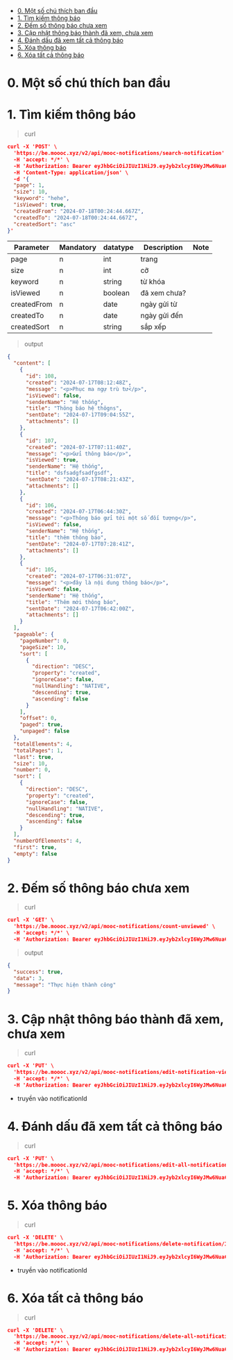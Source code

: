 - [0. Một số chú thích ban đầu](#0-một-số-chú-thích-ban-đầu)
- [1. Tìm kiếm thông báo](#1-tìm-kiếm-thông-báo)
- [2. Đếm số thông báo chưa xem](#2-đếm-số-thông-báo-chưa-xem)
- [3. Cập nhật thông báo thành đã xem, chưa xem](#3-cập-nhật-thông-báo-thành-đã-xem-chưa-xem)
- [4. Đánh dấu đã xem tất cả thông báo](#4-đánh-dấu-đã-xem-tất-cả-thông-báo)
- [5. Xóa thông báo](#5-xóa-thông-báo)
- [6. Xóa tất cả thông báo](#6-xóa-tất-cả-thông-báo)


# 0. Một số chú thích ban đầu

# 1. Tìm kiếm thông báo

> curl

```json
curl -X 'POST' \
  'https://be.moooc.xyz/v2/api/mooc-notifications/search-notification' \
  -H 'accept: */*' \
  -H 'Authorization: Bearer eyJhbGciOiJIUzI1NiJ9.eyJyb2xlcyI6WyJMw6NuaCDEkeG6oW8iLCJjYXNjYWNhY3NjMTIzMjEiXSwibmFtZSI6ImVkeCIsImlzU3VwZXJVc2VyIjp0cnVlLCJpZCI6NCwicG9zaXRpb24iOiJpc19xdGNzIiwiZW1haWwiOiJlZHhAZXhhbXBsZS5jb20iLCJleHAiOjE3MjEzNDY4NzQsImlhdCI6MTcyMTI2MDQ3NH0.ducr8ImAxh4crJlNzH8I8Eiv4_CmL0bnPn0wi0WuzqQ' \
  -H 'Content-Type: application/json' \
  -d '{
  "page": 1,
  "size": 10,
  "keyword": "hehe",
  "isViewed": true,
  "createdFrom": "2024-07-18T00:24:44.667Z",
  "createdTo": "2024-07-18T00:24:44.667Z",
  "createdSort": "asc"
}'
```

| Parameter   | Mandatory | datatype | Description | Note |
|-------------| --------- |----------|-------------|------|
| page  | n         | int     | trang  |
| size  | n         | int     | cỡ  |
| keyword  | n         | string     | từ khóa  |
| isViewed  | n         | boolean     | đã xem chưa?  |
| createdFrom  | n         | date     | ngày gửi từ  |
| createdTo  | n         | date     | ngày gửi đến|
| createdSort  | n         | string     | sắp xếp|

> output

```json
{
  "content": [
    {
      "id": 108,
      "created": "2024-07-17T08:12:48Z",
      "message": "<p>Phục ma ngự trù tử</p>",
      "isViewed": false,
      "senderName": "Hệ thống",
      "title": "Thông báo hệ thôgns",
      "sentDate": "2024-07-17T09:04:55Z",
      "attachments": []
    },
    {
      "id": 107,
      "created": "2024-07-17T07:11:40Z",
      "message": "<p>Gửi thông báo</p>",
      "isViewed": true,
      "senderName": "Hệ thống",
      "title": "dsfsadgfsadfgsdf",
      "sentDate": "2024-07-17T08:21:43Z",
      "attachments": []
    },
    {
      "id": 106,
      "created": "2024-07-17T06:44:30Z",
      "message": "<p>Thông báo gửi tới một số đối tượng</p>",
      "isViewed": false,
      "senderName": "Hệ thống",
      "title": "thêm thông báo",
      "sentDate": "2024-07-17T07:28:41Z",
      "attachments": []
    },
    {
      "id": 105,
      "created": "2024-07-17T06:31:07Z",
      "message": "<p>đây là nội dung thông báo</p>",
      "isViewed": false,
      "senderName": "Hệ thống",
      "title": "Thêm mới thông báo",
      "sentDate": "2024-07-17T06:42:00Z",
      "attachments": []
    }
  ],
  "pageable": {
    "pageNumber": 0,
    "pageSize": 10,
    "sort": [
      {
        "direction": "DESC",
        "property": "created",
        "ignoreCase": false,
        "nullHandling": "NATIVE",
        "descending": true,
        "ascending": false
      }
    ],
    "offset": 0,
    "paged": true,
    "unpaged": false
  },
  "totalElements": 4,
  "totalPages": 1,
  "last": true,
  "size": 10,
  "number": 0,
  "sort": [
    {
      "direction": "DESC",
      "property": "created",
      "ignoreCase": false,
      "nullHandling": "NATIVE",
      "descending": true,
      "ascending": false
    }
  ],
  "numberOfElements": 4,
  "first": true,
  "empty": false
}
```

# 2. Đếm số thông báo chưa xem

> curl

```json
curl -X 'GET' \
  'https://be.moooc.xyz/v2/api/mooc-notifications/count-unviewed' \
  -H 'accept: */*' \
  -H 'Authorization: Bearer eyJhbGciOiJIUzI1NiJ9.eyJyb2xlcyI6WyJMw6NuaCDEkeG6oW8iLCJjYXNjYWNhY3NjMTIzMjEiXSwibmFtZSI6ImVkeCIsImlzU3VwZXJVc2VyIjp0cnVlLCJpZCI6NCwicG9zaXRpb24iOiJpc19xdGNzIiwiZW1haWwiOiJlZHhAZXhhbXBsZS5jb20iLCJleHAiOjE3MjEzNDY4NzQsImlhdCI6MTcyMTI2MDQ3NH0.ducr8ImAxh4crJlNzH8I8Eiv4_CmL0bnPn0wi0WuzqQ'
```

> output

```json
{
  "success": true,
  "data": 3,
  "message": "Thực hiện thành công"
}
```

# 3. Cập nhật thông báo thành đã xem, chưa xem

> curl

```json
curl -X 'PUT' \
  'https://be.moooc.xyz/v2/api/mooc-notifications/edit-notification-viewed/222' \
  -H 'accept: */*' \
  -H 'Authorization: Bearer eyJhbGciOiJIUzI1NiJ9.eyJyb2xlcyI6WyJMw6NuaCDEkeG6oW8iLCJjYXNjYWNhY3NjMTIzMjEiXSwibmFtZSI6ImVkeCIsImlzU3VwZXJVc2VyIjp0cnVlLCJpZCI6NCwicG9zaXRpb24iOiJpc19xdGNzIiwiZW1haWwiOiJlZHhAZXhhbXBsZS5jb20iLCJleHAiOjE3MjEzNDY4NzQsImlhdCI6MTcyMTI2MDQ3NH0.ducr8ImAxh4crJlNzH8I8Eiv4_CmL0bnPn0wi0WuzqQ'
```

* truyền vào notificationId

# 4. Đánh dấu đã xem tất cả thông báo

> curl

```json
curl -X 'PUT' \
  'https://be.moooc.xyz/v2/api/mooc-notifications/edit-all-notifications-viewed' \
  -H 'accept: */*' \
  -H 'Authorization: Bearer eyJhbGciOiJIUzI1NiJ9.eyJyb2xlcyI6WyJMw6NuaCDEkeG6oW8iLCJjYXNjYWNhY3NjMTIzMjEiXSwibmFtZSI6ImVkeCIsImlzU3VwZXJVc2VyIjp0cnVlLCJpZCI6NCwicG9zaXRpb24iOiJpc19xdGNzIiwiZW1haWwiOiJlZHhAZXhhbXBsZS5jb20iLCJleHAiOjE3MjEzNDY4NzQsImlhdCI6MTcyMTI2MDQ3NH0.ducr8ImAxh4crJlNzH8I8Eiv4_CmL0bnPn0wi0WuzqQ'
```

# 5. Xóa thông báo

> curl

```json
curl -X 'DELETE' \
  'https://be.moooc.xyz/v2/api/mooc-notifications/delete-notification/105' \
  -H 'accept: */*' \
  -H 'Authorization: Bearer eyJhbGciOiJIUzI1NiJ9.eyJyb2xlcyI6WyJMw6NuaCDEkeG6oW8iLCJjYXNjYWNhY3NjMTIzMjEiXSwibmFtZSI6ImVkeCIsImlzU3VwZXJVc2VyIjp0cnVlLCJpZCI6NCwicG9zaXRpb24iOiJpc19xdGNzIiwiZW1haWwiOiJlZHhAZXhhbXBsZS5jb20iLCJleHAiOjE3MjEzNDY4NzQsImlhdCI6MTcyMTI2MDQ3NH0.ducr8ImAxh4crJlNzH8I8Eiv4_CmL0bnPn0wi0WuzqQ'
```

* truyền vào notificationId

# 6. Xóa tất cả thông báo

> curl

```json
curl -X 'DELETE' \
  'https://be.moooc.xyz/v2/api/mooc-notifications/delete-all-notifications' \
  -H 'accept: */*' \
  -H 'Authorization: Bearer eyJhbGciOiJIUzI1NiJ9.eyJyb2xlcyI6WyJMw6NuaCDEkeG6oW8iLCJjYXNjYWNhY3NjMTIzMjEiXSwibmFtZSI6ImVkeCIsImlzU3VwZXJVc2VyIjp0cnVlLCJpZCI6NCwicG9zaXRpb24iOiJpc19xdGNzIiwiZW1haWwiOiJlZHhAZXhhbXBsZS5jb20iLCJleHAiOjE3MjEzNDY4NzQsImlhdCI6MTcyMTI2MDQ3NH0.ducr8ImAxh4crJlNzH8I8Eiv4_CmL0bnPn0wi0WuzqQ'
```